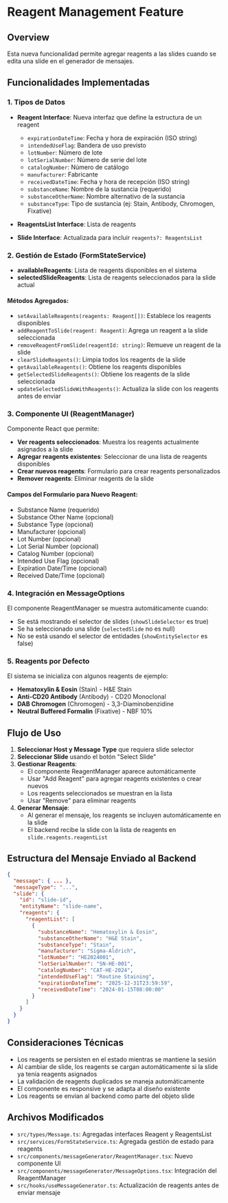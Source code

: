 # Reagent Management Feature

## Overview
Esta nueva funcionalidad permite agregar reagents a las slides cuando se edita una slide en el generador de mensajes.

## Funcionalidades Implementadas

### 1. Tipos de Datos
- **Reagent Interface**: Nueva interfaz que define la estructura de un reagent
  - `expirationDateTime`: Fecha y hora de expiración (ISO string)
  - `intendedUseFlag`: Bandera de uso previsto
  - `lotNumber`: Número de lote
  - `lotSerialNumber`: Número de serie del lote
  - `catalogNumber`: Número de catálogo
  - `manufacturer`: Fabricante
  - `receivedDateTime`: Fecha y hora de recepción (ISO string)
  - `substanceName`: Nombre de la sustancia (requerido)
  - `substanceOtherName`: Nombre alternativo de la sustancia
  - `substanceType`: Tipo de sustancia (ej: Stain, Antibody, Chromogen, Fixative)

- **ReagentsList Interface**: Lista de reagents
- **Slide Interface**: Actualizada para incluir `reagents?: ReagentsList`

### 2. Gestión de Estado (FormStateService)
- **availableReagents**: Lista de reagents disponibles en el sistema
- **selectedSlideReagents**: Lista de reagents seleccionados para la slide actual

#### Métodos Agregados:
- `setAvailableReagents(reagents: Reagent[])`: Establece los reagents disponibles
- `addReagentToSlide(reagent: Reagent)`: Agrega un reagent a la slide seleccionada
- `removeReagentFromSlide(reagentId: string)`: Remueve un reagent de la slide
- `clearSlideReagents()`: Limpia todos los reagents de la slide
- `getAvailableReagents()`: Obtiene los reagents disponibles
- `getSelectedSlideReagents()`: Obtiene los reagents de la slide seleccionada
- `updateSelectedSlideWithReagents()`: Actualiza la slide con los reagents antes de enviar

### 3. Componente UI (ReagentManager)
Componente React que permite:
- **Ver reagents seleccionados**: Muestra los reagents actualmente asignados a la slide
- **Agregar reagents existentes**: Seleccionar de una lista de reagents disponibles
- **Crear nuevos reagents**: Formulario para crear reagents personalizados
- **Remover reagents**: Eliminar reagents de la slide

#### Campos del Formulario para Nuevo Reagent:
- Substance Name (requerido)
- Substance Other Name (opcional)
- Substance Type (opcional)
- Manufacturer (opcional)
- Lot Number (opcional)
- Lot Serial Number (opcional)
- Catalog Number (opcional)
- Intended Use Flag (opcional)
- Expiration Date/Time (opcional)
- Received Date/Time (opcional)

### 4. Integración en MessageOptions
El componente ReagentManager se muestra automáticamente cuando:
- Se está mostrando el selector de slides (`showSlideSelector` es true)
- Se ha seleccionado una slide (`selectedSlide` no es null)
- No se está usando el selector de entidades (`showEntitySelector` es false)

### 5. Reagents por Defecto
El sistema se inicializa con algunos reagents de ejemplo:
- **Hematoxylin & Eosin** (Stain) - H&E Stain
- **Anti-CD20 Antibody** (Antibody) - CD20 Monoclonal
- **DAB Chromogen** (Chromogen) - 3,3-Diaminobenzidine
- **Neutral Buffered Formalin** (Fixative) - NBF 10%

## Flujo de Uso

1. **Seleccionar Host y Message Type** que requiera slide selector
2. **Seleccionar Slide** usando el botón "Select Slide"
3. **Gestionar Reagents**: 
   - El componente ReagentManager aparece automáticamente
   - Usar "Add Reagent" para agregar reagents existentes o crear nuevos
   - Los reagents seleccionados se muestran en la lista
   - Usar "Remove" para eliminar reagents
4. **Generar Mensaje**: 
   - Al generar el mensaje, los reagents se incluyen automáticamente en la slide
   - El backend recibe la slide con la lista de reagents en `slide.reagents.reagentList`

## Estructura del Mensaje Enviado al Backend

```json
{
  "message": { ... },
  "messageType": "...",
  "slide": {
    "id": "slide-id",
    "entityName": "slide-name",
    "reagents": {
      "reagentList": [
        {
          "substanceName": "Hematoxylin & Eosin",
          "substanceOtherName": "H&E Stain",
          "substanceType": "Stain",
          "manufacturer": "Sigma-Aldrich",
          "lotNumber": "HE2024001",
          "lotSerialNumber": "SN-HE-001",
          "catalogNumber": "CAT-HE-2024",
          "intendedUseFlag": "Routine Staining",
          "expirationDateTime": "2025-12-31T23:59:59",
          "receivedDateTime": "2024-01-15T08:00:00"
        }
      ]
    }
  }
}
```

## Consideraciones Técnicas

- Los reagents se persisten en el estado mientras se mantiene la sesión
- Al cambiar de slide, los reagents se cargan automáticamente si la slide ya tenía reagents asignados
- La validación de reagents duplicados se maneja automáticamente
- El componente es responsive y se adapta al diseño existente
- Los reagents se envían al backend como parte del objeto slide

## Archivos Modificados

- `src/types/Message.ts`: Agregadas interfaces Reagent y ReagentsList
- `src/services/FormStateService.ts`: Agregada gestión de estado para reagents
- `src/components/messageGenerator/ReagentManager.tsx`: Nuevo componente UI
- `src/components/messageGenerator/MessageOptions.tsx`: Integración del ReagentManager
- `src/hooks/useMessageGenerator.ts`: Actualización de reagents antes de enviar mensaje
